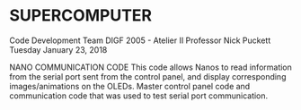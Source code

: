 # SUPERCOMPUTER
  Code Development Team
  DIGF 2005 - Atelier II
  Professor Nick Puckett
  Tuesday January 23, 2018

  NANO COMMUNICATION CODE
  This code allows Nanos to read information from the serial port sent
  from the control panel, and display corresponding images/animations on
  the OLEDs.
  Master control panel code and communication code that was used to test serial port communication.
